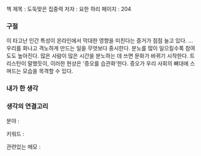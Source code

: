 
책 제목 : 도둑맞은 집중력
저자 : 요한 하리
페이지 : 204

### 구절

이 타고난 인간 특성이 온라인에서 막대한 영향을 미친다는 증거가 점점 늘고 있다. ... 우리를 화나고 격노하게 만드는 일을 무엇보다 중시한다. 분노를 많이 일으킬수록 참여도도 높아진다.
많은 사람이 많은 시간을 분노하는 데 쓰면 문화가 바뀌기 시작한다. 트리스탄이 말했듯이, 이러한 현상은 '증오를 습관화'한다. 증오가 우리 사회의 뼈대에 스며드는 모습을 목격할 수 있다.

### 내가 한 생각


### 생각의 연결고리
분야 : 

키워드 : 

관련있는 메모 : 